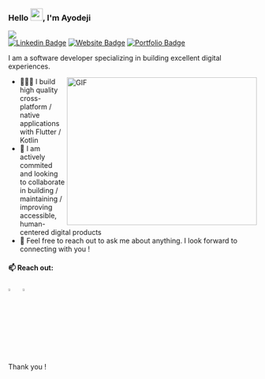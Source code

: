 ### Hello </a> <img src="https://media.giphy.com/media/hvRJCLFzcasrR4ia7z/giphy.gif" width="25px">, I'm Ayodeji
 <a href="https://github.com/DenverCoder1/readme-typing-svg"><img src="https://readme-typing-svg.herokuapp.com?&font=IBM+Plex+Sans&pause=5000&color=000000&size=18&lines=Welcome+to+my+GitHub+Profile!+🤝" /></a>
 <br>
[![Linkedin Badge](https://img.shields.io/badge/-LinkedIn-0e76a8?style=for-the-badge&logo=Linkedin&logoColor=white&link=https://www.linkedin.com/in/ayodeji-olabisi)](https://www.linkedin.com/in/ayodeji-olabisi) 
[![Website Badge](https://img.shields.io/badge/-Website-3b5998?style=for-the-badge&logo=Google-Chrome&logoColor=white&link=https://bisi.dev)](https://bisi.dev)
[![Portfolio Badge](https://img.shields.io/badge/-Flutter_Portfolio-3B7EBF?style=for-the-badge&logo=Flutter&logoColor=white&link=https://flutter.bisi.dev)](https://flutter.bisi.dev)

I am a software developer specializing in building excellent digital experiences.

<img align="right" alt="GIF" src="https://github.com/bisi-dev/bisi-dev/blob/main/ayo_mobile_work.gif?raw=true" width="385" height="300" />

- 👨🏻‍💻 I build high quality cross-platform / native applications with Flutter / Kotlin
- 👯 I am actively commited and looking to collaborate in building / maintaining / improving accessible, human-centered digital products
- 💬 Feel free to reach out to ask me about anything. I look forward to connecting with you !
 
#### 📫 Reach out:
[<img src="https://img.icons8.com/color/48/000000/linkedin.png" width="3.5%"/>](https://www.linkedin.com/in/ayodeji-olabisi/)  &nbsp; <a href="mailto:mr.ayodejiolabisi@gmail.com"> <img src="https://img.icons8.com/fluent/48/000000/gmail.png" width="3.5%"/> </a>

Thank you !
